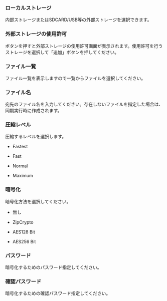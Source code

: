 ### ローカルストレージ

内部ストレージまたはSDCARD/USB等の外部ストレージを選択できます。 

### 外部ストレージの使用許可

ボタンを押すと外部ストレージの使用許可画面が表示されます。使用許可を行うストレージを選択して「追加」ボタンを押してください。 

### ファイル一覧

ファイル一覧を表示しますので一覧からファイルを選択してください。 

### ファイル名

宛先のファイル名を入力してください。存在しないファイルを指定した場合は、同期実行時に作成されます。 

### 圧縮レベル

圧縮するレベルを選択します。 

- Fastest

- Fast

- Normal

- Maximum 

### 暗号化
暗号化方法を選択してください。 
- 無し

- ZipCrypto

- AES128 Bit

- AES256 Bit 

### パスワード

暗号化するためのパスワード指定してください。

### 確認パスワード

暗号化するための確認パスワード指定してください。

